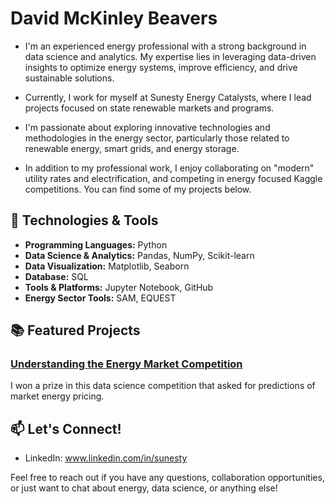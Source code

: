 # David McKinley Beavers

- I'm an experienced energy professional with a strong background in data science and analytics. My expertise lies in leveraging data-driven insights to optimize energy systems, improve efficiency, and drive sustainable solutions.

- Currently, I work for myself at Sunesty Energy Catalysts, where I lead projects focused on state renewable markets and programs.

- I'm passionate about exploring innovative technologies and methodologies in the energy sector, particularly those related to renewable energy, smart grids, and energy storage.

- In addition to my professional work, I enjoy collaborating on "modern" utility rates and electrification, and competing in energy focused Kaggle competitions. You can find some of my projects below.

## 🔧 Technologies & Tools

- **Programming Languages:** Python
- **Data Science & Analytics:** Pandas, NumPy, Scikit-learn
- **Data Visualization:** Matplotlib, Seaborn
- **Database:** SQL
- **Tools & Platforms:** Jupyter Notebook, GitHub
- **Energy Sector Tools:** SAM, EQUEST

## 📚 Featured Projects

### [Understanding the Energy Market Competition](https://app.datacamp.com/workspace/w/d2d5cc6b-8b64-434a-a772-5a55e0a6d04e)
I won a prize in this data science competition that asked for predictions of market energy pricing.

## 📫 Let's Connect!

- LinkedIn: www.linkedin.com/in/sunesty

Feel free to reach out if you have any questions, collaboration opportunities, or just want to chat about energy, data science, or anything else!

